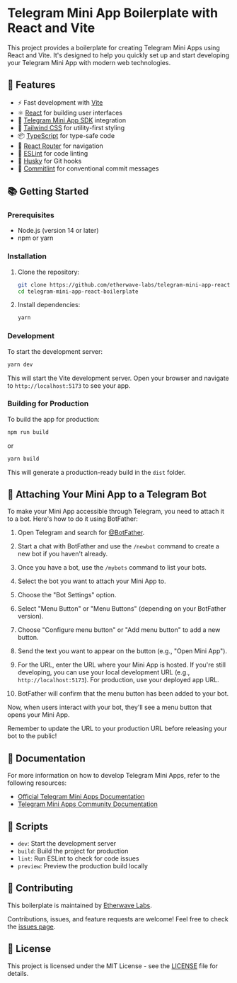 # Telegram Mini App Boilerplate with React and Vite

This project provides a boilerplate for creating Telegram Mini Apps using React and Vite. It's designed to help you quickly set up and start developing your Telegram Mini App with modern web technologies.

## 🚀 Features

- ⚡️ Fast development with [Vite](https://vitejs.dev/)
- ⚛️ [React](https://reactjs.org/) for building user interfaces
- 📱 [Telegram Mini App SDK](https://github.com/twa-dev/SDK) integration
- 🎨 [Tailwind CSS](https://tailwindcss.com/) for utility-first styling
- 📦 [TypeScript](https://www.typescriptlang.org/) for type-safe code
- 🧭 [React Router](https://reactrouter.com/) for navigation
- 🧹 [ESLint](https://eslint.org/) for code linting
- 🐶 [Husky](https://typicode.github.io/husky/) for Git hooks
- 🚨 [Commitlint](https://commitlint.js.org/) for conventional commit messages

## 📚 Getting Started

### Prerequisites

- Node.js (version 14 or later)
- npm or yarn

### Installation

1. Clone the repository:
   ```bash
   git clone https://github.com/etherwave-labs/telegram-mini-app-react-boilerplate.git
   cd telegram-mini-app-react-boilerplate
   ```

2. Install dependencies:
   ```bash
   yarn
   ```

### Development

To start the development server:
```bash
yarn dev
```

This will start the Vite development server. Open your browser and navigate to `http://localhost:5173` to see your app.

### Building for Production

To build the app for production:

```bash
npm run build
```
or
```bash
yarn build
```

This will generate a production-ready build in the `dist` folder.

## 🤖 Attaching Your Mini App to a Telegram Bot

To make your Mini App accessible through Telegram, you need to attach it to a bot. Here's how to do it using BotFather:

1. Open Telegram and search for [@BotFather](https://t.me/botfather).

2. Start a chat with BotFather and use the `/newbot` command to create a new bot if you haven't already.

3. Once you have a bot, use the `/mybots` command to list your bots.

4. Select the bot you want to attach your Mini App to.

5. Choose the "Bot Settings" option.

6. Select "Menu Button" or "Menu Buttons" (depending on your BotFather version).

7. Choose "Configure menu button" or "Add menu button" to add a new button.

8. Send the text you want to appear on the button (e.g., "Open Mini App").

9. For the URL, enter the URL where your Mini App is hosted. If you're still developing, you can use your local development URL (e.g., `http://localhost:5173`). For production, use your deployed app URL.

10. BotFather will confirm that the menu button has been added to your bot.

Now, when users interact with your bot, they'll see a menu button that opens your Mini App.

Remember to update the URL to your production URL before releasing your bot to the public!

## 📖 Documentation

For more information on how to develop Telegram Mini Apps, refer to the following resources:

- [Official Telegram Mini Apps Documentation](https://core.telegram.org/bots/webapps#initializing-mini-apps)
- [Telegram Mini Apps Community Documentation](https://docs.telegram-mini-apps.com/)

## 📜 Scripts

- `dev`: Start the development server
- `build`: Build the project for production
- `lint`: Run ESLint to check for code issues
- `preview`: Preview the production build locally

## 🤝 Contributing
This boilerplate is maintained by [Etherwave Labs](https://etherwavelabs.com).

Contributions, issues, and feature requests are welcome! Feel free to check the [issues page](https://github.com/your-username/your-repo-name/issues).

## 📄 License

This project is licensed under the MIT License - see the [LICENSE](LICENSE) file for details.
